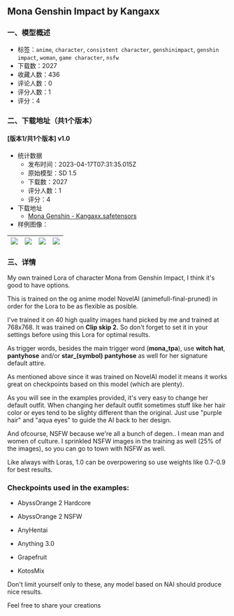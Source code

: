 ## Mona Genshin Impact by Kangaxx
### 一、模型概述

- 标签：`anime`, `character`, `consistent character`, `genshinimpact`, `genshin impact`, `woman`, `game character`, `nsfw`
- 下载数：2027
- 收藏人数：436
- 评论人数：0
- 评分人数：1
- 评分：4

### 二、下载地址（共1个版本）

#### [版本1/共1个版本] v1.0

- 统计数据
  - 发布时间：2023-04-17T07:31:35.015Z
  - 原始模型：SD 1.5
  - 下载数：2027
  - 评分人数：1
  - 评分：4
- 下载地址
  - [Mona Genshin - Kangaxx.safetensors](https://civitai.com/api/download/models/47849)
- 样例图像：

| <img src="https://image.civitai.com/xG1nkqKTMzGDvpLrqFT7WA/c3ad2179-6510-47d4-64f4-51ead2b8f400/width=450/514965.jpeg" /> | <img src="https://image.civitai.com/xG1nkqKTMzGDvpLrqFT7WA/6bf714e0-b429-4adf-d0a1-117d17dda600/width=450/514966.jpeg" /> | <img src="https://image.civitai.com/xG1nkqKTMzGDvpLrqFT7WA/45afbbf0-08fd-4133-c2f0-02bfae457000/width=450/514967.jpeg" /> | <img src="https://image.civitai.com/xG1nkqKTMzGDvpLrqFT7WA/2f00f274-0201-40c0-3bb3-c5d58b38ab00/width=450/514971.jpeg" /> |
| ---- | ---- | ---- | ---- |


### 三、详情
<p>My own trained Lora of character Mona from Genshin Impact, I think it's good to have options. </p><p>This is trained on the og anime model NovelAI (animefull-final-pruned) in order for the Lora to be as flexible as posible. </p><p>I've trained it on 40 high quality images hand picked by me and trained at 768x768. It was trained on <strong>Clip skip 2.</strong> So don't forget to set it in your settings before using this Lora for optimal results. </p><p>As trigger words, besides the main trigger word (<strong>mona_tpa</strong>), use <strong>witch hat</strong>, <strong>pantyhose</strong> and/or <strong>star_(symbol) pantyhose</strong> as well for her signature default attire. </p><p>As mentioned above since it was trained on NovelAI model it means it works great on checkpoints based on this model (which are plenty). </p><p>As you will see in the examples provided, it's very easy to change her default outfit. When changing her default outfit sometimes stuff like her hair color or eyes tend to be slighty different than the original. Just use "purple hair" and "aqua eyes" to guide the AI back to her design. </p><p>And ofcourse, NSFW because we're all a bunch of degen.. I mean man and women of culture. I sprinkled NSFW images in the training as well (25% of the images), so you can go to town with NSFW as well. </p><p>Like always with Loras, 1.0 can be overpowering so use weights like 0.7-0.9 for best results. </p><h3>Checkpoints used in the examples: </h3><ul><li><p>AbyssOrange 2 Hardcore </p></li><li><p>AbyssOrange 2 NSFW </p></li><li><p>AnyHentai </p></li><li><p>Anything 3.0 </p></li><li><p>Grapefruit </p></li><li><p>KotosMix </p></li></ul><p>Don't limit yourself only to these, any model based on NAI should produce nice results. </p><p>Feel free to share your creations</p>
